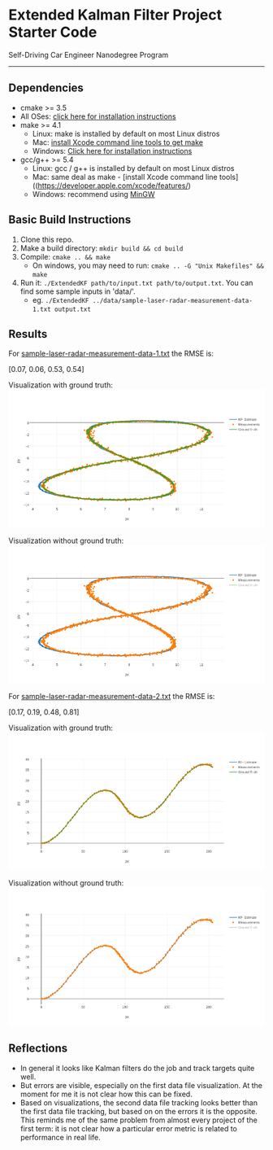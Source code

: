 # Extended Kalman Filter Project Starter Code
Self-Driving Car Engineer Nanodegree Program

---

[//]: # (Image References)
[data_1_with_ground_truth]: ./resources/data_1.png
[data_1_without_ground_truth]: ./resources/data_1_wt_gt.png
[data_2_with_ground_truth]: ./resources/data_2.png
[data_2_without_ground_truth]: ./resources/data_2_wt_gt.png


## Dependencies

* cmake >= 3.5
 * All OSes: [click here for installation instructions](https://cmake.org/install/)
* make >= 4.1
  * Linux: make is installed by default on most Linux distros
  * Mac: [install Xcode command line tools to get make](https://developer.apple.com/xcode/features/)
  * Windows: [Click here for installation instructions](http://gnuwin32.sourceforge.net/packages/make.htm)
* gcc/g++ >= 5.4
  * Linux: gcc / g++ is installed by default on most Linux distros
  * Mac: same deal as make - [install Xcode command line tools]((https://developer.apple.com/xcode/features/)
  * Windows: recommend using [MinGW](http://www.mingw.org/)

## Basic Build Instructions

1. Clone this repo.
2. Make a build directory: `mkdir build && cd build`
3. Compile: `cmake .. && make` 
   * On windows, you may need to run: `cmake .. -G "Unix Makefiles" && make`
4. Run it: `./ExtendedKF path/to/input.txt path/to/output.txt`. You can find
   some sample inputs in 'data/'.
    - eg. `./ExtendedKF ../data/sample-laser-radar-measurement-data-1.txt output.txt`

## Results

For [sample-laser-radar-measurement-data-1.txt](data/sample-laser-radar-measurement-data-1.txt)
the RMSE is:

[0.07, 0.06, 0.53, 0.54]

Visualization with ground truth:
![alt_text][data_1_with_ground_truth]

Visualization without ground truth:
![alt_text][data_1_without_ground_truth]

For [sample-laser-radar-measurement-data-2.txt](data/sample-laser-radar-measurement-data-2.txt)
the RMSE is: 

[0.17, 0.19, 0.48, 0.81]

Visualization with ground truth:
![alt_text][data_2_with_ground_truth]

Visualization without ground truth:
![alt_text][data_2_without_ground_truth]


## Reflections

* In general it looks like Kalman filters do the job and track targets quite well.
* But errors are visible, especially on the first data file visualization. At the moment for me it is not clear
how this can be fixed.
* Based on visualizations, the second data file tracking looks better than the first data file tracking,
 but based on on the errors it is the opposite. This reminds me of the same problem from almost every project
 of the first term: it is not clear how a particular error metric is related to performance in real life. 